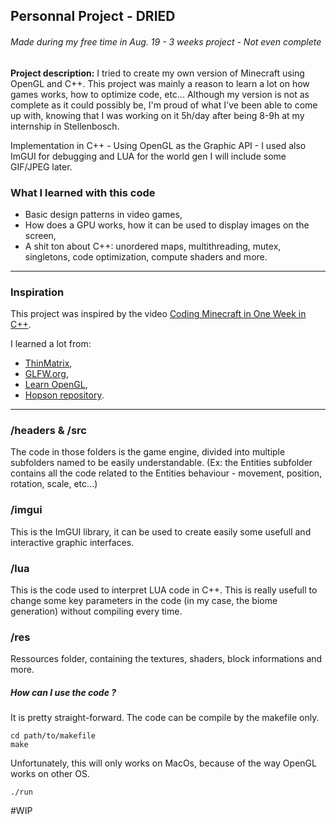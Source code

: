 ## Personnal Project - DRIED
###### Made during my free time in Aug. 19 - 3 weeks project - Not even complete

**Project description:** I tried to create my own version of Minecraft using OpenGL and C++. This project was mainly a reason to learn a lot on how games works, how to optimize code, etc... Although my version is not as complete as it could possibly be, I'm proud of what I've been able to come up with, knowing that I was working on it 5h/day after being 8-9h at my internship in Stellenbosch.

Implementation in C++ - Using OpenGL as the Graphic API - I used also ImGUI for debugging and LUA for the world gen
I will include some GIF/JPEG later.


### What I learned with this code
 * Basic design patterns in video games,
 * How does a GPU works, how it can be used to display images on the screen,
 * A shit ton about C++: unordered maps, multithreading, mutex, singletons, code optimization, compute shaders and more.


---

### Inspiration
This project was inspired by the video [Coding Minecraft in One Week in C++](https://www.youtube.com/watch?v=Xq3isov6mZ8). 

I learned a lot from:
- [ThinMatrix](https://www.youtube.com/user/ThinMatrix),
- [GLFW.org](https://www.glfw.org/docs/latest/modules.html),
- [Learn OpenGL](https://learnopengl.com/),
- [Hopson repository](https://github.com/Hopson97/MineCraft-One-Week-Challenge).

---

### /headers & /src
The code in those folders is the game engine, divided into multiple subfolders named to be easily understandable. (Ex: the Entities subfolder contains all the code related to the Entities behaviour - movement, position, rotation, scale, etc...)

### /imgui
This is the ImGUI library, it can be used to create easily some usefull and interactive graphic interfaces.

### /lua
This is the code used to interpret LUA code in C++. This is really usefull to change some key parameters in the code (in my case, the biome generation) without compiling every time.

### /res
Ressources folder, containing the textures, shaders, block informations and more.

##### How can I use the code ?
It is pretty straight-forward. The code can be compile by the makefile only.
```
cd path/to/makefile
make
```
Unfortunately, this will only works on MacOs, because of the way OpenGL works on other OS.
```
./run
```

#WIP
